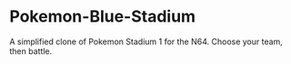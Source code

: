 # Pokemon-Blue-Stadium
A simplified clone of Pokemon Stadium 1 for the N64. Choose your team, then battle.
